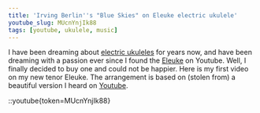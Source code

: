 ```yaml
---
title: 'Irving Berlin''s "Blue Skies" on Eleuke electric ukulele'
youtube_slug: MUcnYnjIk88
tags: [youtube, ukulele, music]
---
```


I have been dreaming about [electric ukuleles](/blog/video-i-made-a-4-electric-ukulele/) for years
now, and have been dreaming with a passion ever since I found the [Eleuke](http://www.eleukeusa.com/) on Youtube. Well, I finally decided
to buy one and could not be happier. Here is my first video on my new tenor
Eleuke. The arrangement is based on (stolen from) a beautiful version I heard
on [Youtube](http://www.youtube.com/watch?v=1HeSS7-jW-E).

::youtube{token=MUcnYnjIk88}
